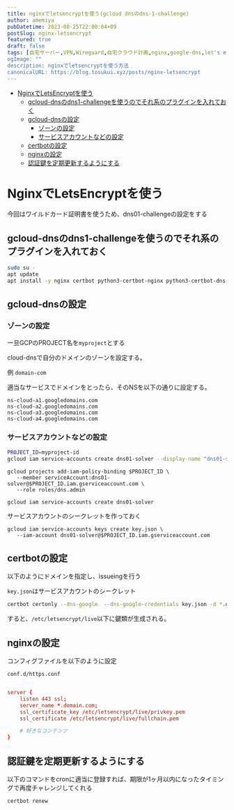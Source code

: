 ```yaml
---
title: nginxでletsencryptを使う(gcloud dnsのdns-1-challenge)
author: amemiya
pubDatetime: 2023-08-25T22:00:04+09
postSlug: nginx-letsencrypt
featured: true
draft: false
tags: [自宅サーバー,VPN,Wireguard,自宅クラウド計画,nginx,google-dns,let's encrypt,dns01]
ogImage: ""
description: nginxでletsencryptを使う方法
canonicalURL: https://blog.tosukui.xyz/posts/nginx-letsencrypt
---
```


- [NginxでLetsEncryptを使う](#nginxでletsencryptを使う)
  - [gcloud-dnsのdns1-challengeを使うのでそれ系のプラグインを入れておく](#gcloud-dnsのdns1-challengeを使うのでそれ系のプラグインを入れておく)
  - [gcloud-dnsの設定](#gcloud-dnsの設定)
    - [ゾーンの設定](#ゾーンの設定)
    - [サービスアカウントなどの設定](#サービスアカウントなどの設定)
  - [certbotの設定](#certbotの設定)
  - [nginxの設定](#nginxの設定)
  - [認証鍵を定期更新するようにする](#認証鍵を定期更新するようにする)


# NginxでLetsEncryptを使う

今回はワイルドカード証明書を使うため、dns01-challengeの設定をする

## gcloud-dnsのdns1-challengeを使うのでそれ系のプラグインを入れておく
```sh
sudo su -
apt update
apt install -y nginx certbot python3-certbot-nginx python3-certbot-dns-google
```

## gcloud-dnsの設定

### ゾーンの設定
一旦GCPのPROJECT名を`myproject`とする

cloud-dnsで自分のドメインのゾーンを設定する。

例 `domain-com`

適当なサービスでドメインをとったら、そのNSを以下の通りに設定する。
```
ns-cloud-a1.googledomains.com
ns-cloud-a2.googledomains.com
ns-cloud-a3.googledomains.com
ns-cloud-a4.googledomains.com
```

### サービスアカウントなどの設定

```sh
PROJECT_ID=myproject-id
gcloud iam service-accounts create dns01-solver --display-name "dns01-solver"
```

```
gcloud projects add-iam-policy-binding $PROJECT_ID \
   --member serviceAccount:dns01-solver@$PROJECT_ID.iam.gserviceaccount.com \
   --role roles/dns.admin
```
```
gcloud iam service-accounts create dns01-solver
```

サービスアカウントのシークレットを作っておく

```
gcloud iam service-accounts keys create key.json \
   --iam-account dns01-solver@$PROJECT_ID.iam.gserviceaccount.com
```

## certbotの設定

以下のようにドメインを指定し、issueingを行う

`key.json`はサービスアカウントのシークレット
```sh
certbot certonly --dns-google  --dns-google-credentials key.json -d *.domain.com
```

すると、`/etc/letsencrypt/live`以下に鍵類が生成される。


## nginxの設定

コンフィグファイルを以下のように設定

`conf.d/https.conf`
```conf

server {
    listen 443 ssl;
    server_name *.domain.com;
    ssl_certificate_key /etc/letsencrypt/live/privkey.pem
    ssl_certificate /etc/letsencrypt/live/fullchain.pem

    # 好きなコンテンツ
}
```


## 認証鍵を定期更新するようにする
以下のコマンドをcronに適当に登録すれば、期限が1ヶ月以内になったタイミングで再度チャレンジしてくれる
```sh
certbot renew
```

